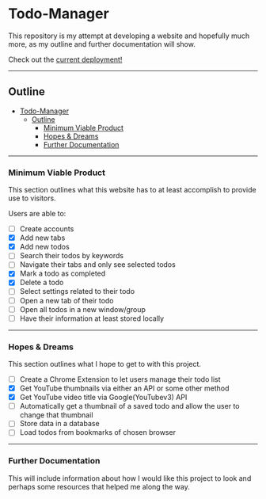 # Todo-Manager
This repository is my attempt at developing a website and hopefully much more, as my outline and further documentation will show.

Check out the [current deployment!][Deployment]

---
## Outline

- [Todo-Manager](#todo-manager)
	- [Outline](#outline)
		- [Minimum Viable Product](#minimum-viable-product)
		- [Hopes \& Dreams](#hopes--dreams)
		- [Further Documentation](#further-documentation)

---

### Minimum Viable Product
<div name="minimum-viable-product"/>

This section outlines what this website has to at least accomplish to provide use to visitors.

Users are able to:
- [ ] Create accounts
- [X] Add new tabs
- [X] Add new todos
- [ ] Search their todos by keywords
- [ ] Navigate their tabs and only see selected todos
- [X] Mark a todo as completed
- [X] Delete a todo
- [ ] Select settings related to their todo
- [ ] Open a new tab of their todo
- [ ] Open all todos in a new window/group
- [ ] Have their information at least stored locally

---

### Hopes & Dreams
<div name="hopes-dreams"/>

This section outlines what I hope to get to with this project.

- [ ] Create a Chrome Extension to let users manage their todo list
- [X] Get YouTube thumbnails via either an API or some other method
- [X] Get YouTube video title via Google(YouTubev3) API
- [ ] Automatically get a thumbnail of a saved todo and allow the user to change that thumbnail
- [ ] Store data in a database
- [ ] Load todos from bookmarks of chosen browser

---

### Further Documentation
<div name="documentation"/>

This will include information about how I would like this project to look and perhaps some resources that helped me along the way.




[Deployment]: https://nottommy11.github.io/index.html
